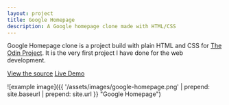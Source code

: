 ```yaml
---
layout: project
title: Google Homepage
description: A Google homepage clone made with HTML/CSS
---
```


Google Homepage clone is a project build with plain HTML and CSS for [The Odin Project](https://theodinproject.com).
It is the very first project I have done for the web development.

<a href="https://github.com/sejego/google-homepage" target="_blank"><span class="label">View the source</span></a>
<a href="https://sejego.github.io/google-homepage/" target="_blank"><span class="label">Live Demo</span></a>

![example image]({{ '/assets/images/google-homepage.png' | prepend: site.baseurl | prepend: site.url }} "Google Homepage")
